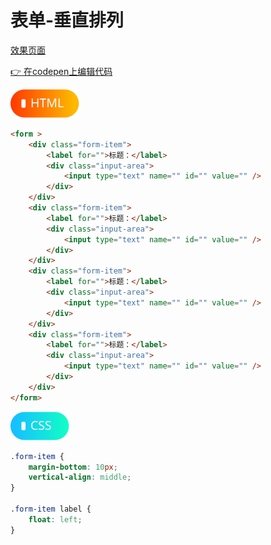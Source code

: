 # <b>表单-垂直排列</b>

[效果页面](00表单垂直.html ':include :type=iframe width=100% height=160px')

[:point_right: 在codepen上编辑代码](https://codepen.io/shuangcs/pen/VXBxWV)

![标签](../assets/html.svg)

```html
<form >
    <div class="form-item">
        <label for="">标题：</label>
        <div class="input-area">
            <input type="text" name="" id="" value="" />
        </div>
    </div>
    <div class="form-item">
        <label for="">标题：</label>
        <div class="input-area">
            <input type="text" name="" id="" value="" />
        </div>
    </div>
    <div class="form-item">
        <label for="">标题：</label>
        <div class="input-area">
            <input type="text" name="" id="" value="" />
        </div>
    </div>
    <div class="form-item">
        <label for="">标题：</label>
        <div class="input-area">
            <input type="text" name="" id="" value="" />
        </div>
    </div>
</form>
```

![标签](../assets/css.svg)

```css
.form-item {
    margin-bottom: 10px;
    vertical-align: middle;
}

.form-item label {
    float: left;
}
```
